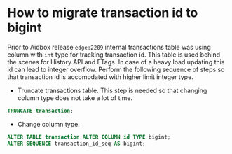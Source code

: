 # How to migrate transaction id to bigint

Prior to Aidbox release `edge:2209` internal transactions table was using column with `int` type for tracking transaction id. This table is used behind the scenes for History API and ETags. In case of a heavy load updating this id can lead to integer overflow. Perform the following sequence of steps so that transaction id is accomodated with higher limit integer type.

- Truncate transactions table. This step is needed so that changing column type does not take a lot of time.
```sql
TRUNCATE transaction;
```
- Change column type.
```sql
ALTER TABLE transaction ALTER COLUMN id TYPE bigint;
ALTER SEQUENCE transaction_id_seq AS bigint;
```
